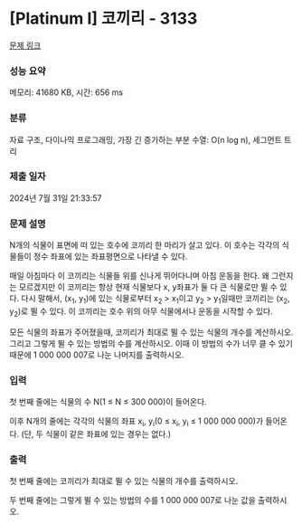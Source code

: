 # [Platinum I] 코끼리 - 3133 

[문제 링크](https://www.acmicpc.net/problem/3133) 

### 성능 요약

메모리: 41680 KB, 시간: 656 ms

### 분류

자료 구조, 다이나믹 프로그래밍, 가장 긴 증가하는 부분 수열: O(n log n), 세그먼트 트리

### 제출 일자

2024년 7월 31일 21:33:57

### 문제 설명

<p>N개의 식물이 표면에 떠 있는 호수에 코끼리 한 마리가 살고 있다. 이 호수는 각각의 식물들이 정수 좌표에 있는 좌표평면으로 나타낼 수 있다.</p>

<p>매일 아침마다 이 코끼리는 식물들 위를 신나게 뛰어다니며 아침 운동을 한다. 왜 그런지는 모르겠지만 이 코끼리는 항상 현재 식물보다 x, y좌표가 둘 다 큰 식물로만 뛸 수 있다. 다시 말해서, (x<sub>1</sub>, y<sub>1</sub>)에 있는 식물로부터 x<sub>2</sub> > x<sub>1</sub>이고 y<sub>2</sub> > y<sub>1</sub>일때만 코끼리는 (x<sub>2</sub>, y<sub>2</sub>)로 뛸 수 있다. 이 코끼리는 호수 위의 아무 식물에서나 운동을 시작할 수 있다.</p>

<p>모든 식물의 좌표가 주어졌을때, 코끼리가 최대로 뛸 수 있는 식물의 개수를 계산하시오. 그리고 그렇게 뛸 수 있는 방법의 수를 계산하시오. 이때 이 방법의 수가 너무 클 수 있기 때문에 1 000 000 007로 나눈 나머지를 출력하시오.</p>

### 입력 

 <p>첫 번째 줄에는 식물의 수 N(1 ≤ N ≤ 300 000)이 들어온다.</p>

<p>이후 N개의 줄에는 각각의 식물의 좌표 x<sub>i</sub>, y<sub>i</sub>(0 ≤ x<sub>i</sub>, y<sub>i</sub> ≤ 1 000 000 000)가 들어온다. (단, 두 식물이 같은 좌표에 있는 경우는 없다.)</p>

### 출력 

 <p>첫 번째 줄에는 코끼리가 최대로 뛸 수 있는 식물의 개수를 출력하시오.</p>

<p>두 번째 줄에는 그렇게 뛸 수 있는 방법의 수를 1 000 000 007로 나눈 값을 출력하시오.</p>


